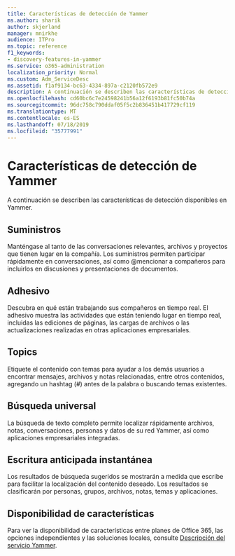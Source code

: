 ```yaml
---
title: Características de detección de Yammer
ms.author: sharik
author: skjerland
manager: mnirkhe
audience: ITPro
ms.topic: reference
f1_keywords:
- discovery-features-in-yammer
ms.service: o365-administration
localization_priority: Normal
ms.custom: Adm_ServiceDesc
ms.assetid: f1af9134-bc63-4334-897a-c2120fb572e9
description: A continuación se describen las características de detección disponibles en Yammer.
ms.openlocfilehash: cd60bc6c7e24598241b56a12f6193b81fc50b74a
ms.sourcegitcommit: 96dc758c790ddaf05f5c2b836451b417729cf119
ms.translationtype: MT
ms.contentlocale: es-ES
ms.lasthandoff: 07/18/2019
ms.locfileid: "35777991"
---
```

# <a name="discovery-features-in-yammer"></a>Características de detección de Yammer

A continuación se describen las características de detección disponibles en Yammer.
  
## <a name="feeds"></a>Suministros
<a name="bkmk_Feeds"> </a>

Manténgase al tanto de las conversaciones relevantes, archivos y proyectos que tienen lugar en la compañía. Los suministros permiten participar rápidamente en conversaciones, así como @mencionar a compañeros para incluirlos en discusiones y presentaciones de documentos.
  
## <a name="ticker"></a>Adhesivo
<a name="bkmk_Ticker"> </a>

Descubra en qué están trabajando sus compañeros en tiempo real. El adhesivo muestra las actividades que están teniendo lugar en tiempo real, incluidas las ediciones de páginas, las cargas de archivos o las actualizaciones realizadas en otras aplicaciones empresariales.
  
## <a name="topics"></a>Topics
<a name="bkmk_Topics"> </a>

Etiquete el contenido con temas para ayudar a los demás usuarios a encontrar mensajes, archivos y notas relacionadas, entre otros contenidos, agregando un hashtag (#) antes de la palabra o buscando temas existentes.
  
## <a name="universal-search"></a>Búsqueda universal
<a name="bkmk_UniversalSearch"> </a>

La búsqueda de texto completo permite localizar rápidamente archivos, notas, conversaciones, personas y datos de su red Yammer, así como aplicaciones empresariales integradas.
  
## <a name="instant-type-ahead"></a>Escritura anticipada instantánea
<a name="bkmk_InstantTypeAhead"> </a>

Los resultados de búsqueda sugeridos se mostrarán a medida que escribe para facilitar la localización del contenido deseado. Los resultados se clasificarán por personas, grupos, archivos, notas, temas y aplicaciones.
  
## <a name="feature-availability"></a>Disponibilidad de características
<a name="bkmk_InstantTypeAhead"> </a>

Para ver la disponibilidad de características entre planes de Office 365, las opciones independientes y las soluciones locales, consulte [Descripción del servicio Yammer](yammer-service-description.md).
  
  
